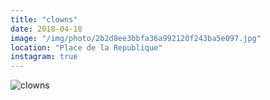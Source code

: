 ```yaml
---
title: "clowns"
date: 2018-04-18
image: "/img/photo/2b2d8ee3bbfa36a992120f243ba5e097.jpg"
location: "Place de la Republique"
instagram: true
---
```


![clowns](/img/photo/2b2d8ee3bbfa36a992120f243ba5e097.jpg)
